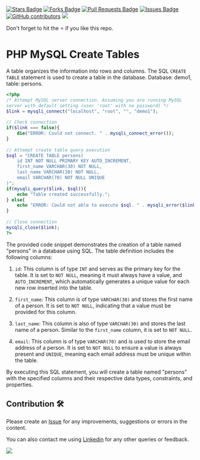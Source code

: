 <a href="https://github.com/drshahizan/learn-php/stargazers"><img src="https://img.shields.io/github/stars/drshahizan/learn-php" alt="Stars Badge"/></a>
<a href="https://github.com/drshahizan/learn-php/network/members"><img src="https://img.shields.io/github/forks/drshahizan/learn-php" alt="Forks Badge"/></a>
<a href="https://github.com/drshahizan/learn-php/pulls"><img src="https://img.shields.io/github/issues-pr/drshahizan/learn-php" alt="Pull Requests Badge"/></a>
<a href="https://github.com/drshahizan/learn-php/issues"><img src="https://img.shields.io/github/issues/drshahizan/learn-php" alt="Issues Badge"/></a>
<a href="https://github.com/drshahizan/learn-php/graphs/contributors"><img alt="GitHub contributors" src="https://img.shields.io/github/contributors/drshahizan/learn-php?color=2b9348"></a>
![](https://visitor-badge.glitch.me/badge?page_id=drshahizan/learn-php)

Don't forget to hit the :star: if you like this repo.

# PHP MySQL Create Tables

A table organizes the information into rows and columns. The SQL `CREATE TABLE` statement is used to create a table in the database. Database: demo1, table: persons.

```php
<?php
/* Attempt MySQL server connection. Assuming you are running MySQL
server with default setting (user 'root' with no password) */
$link = mysqli_connect("localhost", "root", "", "demo1");
 
// Check connection
if($link === false){
    die("ERROR: Could not connect. " . mysqli_connect_error());
}
 
// Attempt create table query execution
$sql = "CREATE TABLE persons(
    id INT NOT NULL PRIMARY KEY AUTO_INCREMENT,
    first_name VARCHAR(30) NOT NULL,
    last_name VARCHAR(30) NOT NULL,
    email VARCHAR(70) NOT NULL UNIQUE
)";
if(mysqli_query($link, $sql)){
    echo "Table created successfully.";
} else{
    echo "ERROR: Could not able to execute $sql. " . mysqli_error($link);
}
 
// Close connection
mysqli_close($link);
?>
```
The provided code snippet demonstrates the creation of a table named "persons" in a database using SQL. The table definition includes the following columns:

1. `id`: This column is of type `INT` and serves as the primary key for the table. It is set to `NOT NULL`, meaning it must always have a value, and `AUTO_INCREMENT`, which automatically generates a unique value for each new row inserted into the table.

2. `first_name`: This column is of type `VARCHAR(30)` and stores the first name of a person. It is set to `NOT NULL`, indicating that a value must be provided for this column.

3. `last_name`: This column is also of type `VARCHAR(30)` and stores the last name of a person. Similar to the `first_name` column, it is set to `NOT NULL`.

4. `email`: This column is of type `VARCHAR(70)` and is used to store the email address of a person. It is set to `NOT NULL` to ensure a value is always present and `UNIQUE`, meaning each email address must be unique within the table.

By executing this SQL statement, you will create a table named "persons" with the specified columns and their respective data types, constraints, and properties.


## Contribution 🛠️
Please create an [Issue](https://github.com/drshahizan/learn-php/issues) for any improvements, suggestions or errors in the content.

You can also contact me using [Linkedin](https://www.linkedin.com/in/drshahizan/) for any other queries or feedback.

![](https://komarev.com/ghpvc/?username=drshahizan&label=Views&color=0e75b6&style=flat)
